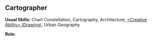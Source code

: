 Cartographer
------------

__Usual Skills:__ Chart Constellation, Cartography, Architecture, [&lt;Creative Ability&gt; (Drawing)](CreativeAbility.md#drawing), Urban Geography

__Role:__
